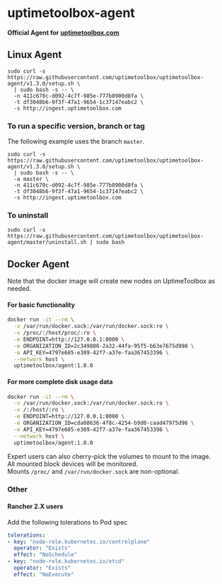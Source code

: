 # uptimetoolbox-agent

**Official Agent for [uptimetoolbox.com](https://www.uptimetoolbox.com)**


## Linux Agent

```
sudo curl -s https://raw.githubusercontent.com/uptimetoolbox/uptimetoolbox-agent/v1.3.0/setup.sh \
  | sudo bash -s -- \
  -n 411c670c-d092-4c7f-985e-777b8900d8fa \
  -t df3048b6-9f3f-47a1-9654-1c37147eabc2 \
  -s http://ingest.uptimetoolbox.com
```


### To run a specific version, branch or tag

The following example uses the branch `master`.
```
sudo curl -s https://raw.githubusercontent.com/uptimetoolbox/uptimetoolbox-agent/v1.3.0/setup.sh \
  | sudo bash -s -- \
  -a master \
  -n 411c670c-d092-4c7f-985e-777b8900d8fa \
  -t df3048b6-9f3f-47a1-9654-1c37147eabc2 \
  -s http://ingest.uptimetoolbox.com
```


### To uninstall 

```
sudo curl -s https://raw.githubusercontent.com/uptimetoolbox/uptimetoolbox-agent/master/uninstall.sh | sudo bash
```


## Docker Agent

Note that the docker image will create new nodes on UptimeToolbox as needed.

#### For basic functionality
```bash
docker run -it --rm \
  -v /var/run/docker.sock:/var/run/docker.sock:ro \
  -v /proc/:/host/proc/:ro \
  -e ENDPOINT=http://127.0.0.1:8000 \
  -e ORGANIZATION_ID=2c349800-2a32-44fa-95f5-b63e7675d998 \
  -e API_KEY=4797e685-e389-42f7-a37e-faa367453396 \
  --network host \
  uptimetoolbox/agent:1.0.0
```

#### For more complete disk usage data
```bash
docker run -it --rm \
  -v /var/run/docker.sock:/var/run/docker.sock:ro \
  -v /:/host/:ro \
  -e ENDPOINT=http://127.0.0.1:8000 \
  -e ORGANIZATION_ID=cda08636-4f8c-4254-b9d0-caad47975d96 \
  -e API_KEY=4797e685-e389-42f7-a37e-faa367453396 \
  --network host \
  uptimetoolbox/agent:1.0.0
```

Expert users can also cherry-pick the volumes to mount to the image.  
All mounted block devices will be monitored.  
Mounts `/proc/` and `/var/run/docker.sock` are non-optional.


### Other 

#### Rancher 2.X users

Add the following tolerations to Pod spec

```yaml
tolerations:
- key: "node-role.kubernetes.io/controlplane"
  operator: "Exists"
  effect: "NoSchedule"
- key: "node-role.kubernetes.io/etcd"
  operator: "Exists"
  effect: "NoExecute"
```

